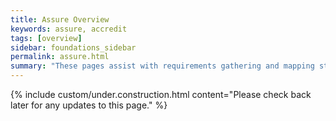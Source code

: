 ```yaml
---
title: Assure Overview
keywords: assure, accredit
tags: [overview]
sidebar: foundations_sidebar
permalink: assure.html
summary: "These pages assist with requirements gathering and mapping stages of a FHIR API development process."
---
```




{% include custom/under.construction.html content="Please check back later for any updates to this page." %}

<!--
The Assure section contains descriptions of approaches and suggestions for building APIs at the Assure stage.

Any API developed must go through an solution assurance process which will assure the API meets the highest level of quality, is clinically safe for use and provides the necessary security features to keep organisations safe. This can be achieved through the test phase of development that may include the use of test services, involving the wider healthcare community and enabling end to end testing through tooling and test environments.

Additional details on how an API can be assured will be provided in due course.
-->


<!--
The Assure section contains descriptions of approaches and suggestions for building APIs at the Assure stage.

| Page              |  Description    |
|+---------------------|+--------------------------------+|
| Access | The access mechanism and of requesting system is influenced by many factors. This section demonstrates the design decisions to consider | 
| Security | The security of the FHIR payload, access and data at rest are all important design decisions while building an API.  | 
| End to end | The end to end assurance necessary to deliver an assured API.  | 

Please support the wider health and care community efforts of providing a completely defined API service.


# Providing an API #

The following diagram explains the elements of APIs allowing the development of APIs:

{% include custom/provide_api.svg %}

NHS Digital is contributing to progressing the profile development (see Overview section). Invitations are open to the health and care community to get involved and progress the wider developer ecosystem as defined above. 


# Contribute #

This site is structured around API users, developers and architects. Please get involved in the journey.

{% include custom/api_overview.svg %}

{% include custom/contribute.html content="If you want to get involved in any part of this then please get in touch with interoperabilityteam@nhs.net "%}
-->
